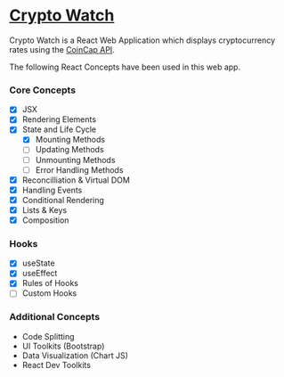 # [Crypto Watch](https://crypto-watch.tk/)

Crypto Watch is a React Web Application
 which displays cryptocurrency rates
 using the
  [CoinCap API](https://coincap.io/).

The following React Concepts have been
used in this web app.

### Core Concepts
- [X]  JSX
- [X]  Rendering Elements
- [X]  State and Life Cycle
    - [X]  Mounting Methods
    - [ ]  Updating Methods
    - [ ]  Unmounting Methods
    - [ ]  Error Handling Methods
- [X]  Reconcilliation & Virtual DOM
- [X]  Handling Events
- [X]  Conditional Rendering
- [X]  Lists & Keys
- [X]  Composition

### Hooks
- [X]   useState
- [X]   useEffect
- [X]   Rules of Hooks
- [ ]   Custom Hooks

### Additional Concepts
- Code Splitting
- UI Toolkits (Bootstrap)
- Data Visualization (Chart JS)
- React Dev Toolkits
